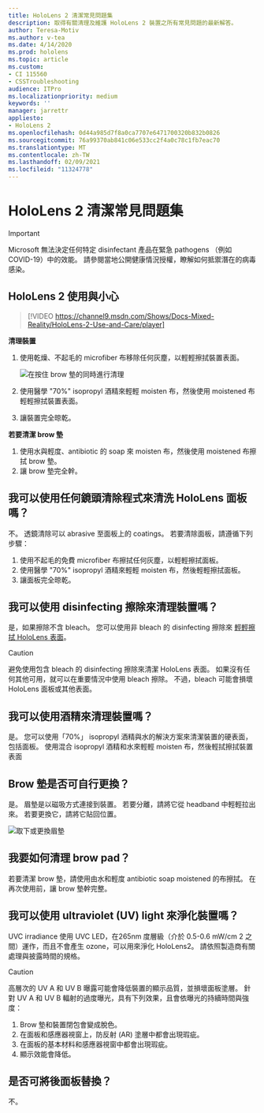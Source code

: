 ```yaml
---
title: HoloLens 2 清潔常見問題集
description: 取得有關清理及維護 HoloLens 2 裝置之所有常見問題的最新解答。
author: Teresa-Motiv
ms.author: v-tea
ms.date: 4/14/2020
ms.prod: hololens
ms.topic: article
ms.custom:
- CI 115560
- CSSTroubleshooting
audience: ITPro
ms.localizationpriority: medium
keywords: ''
manager: jarrettr
appliesto:
- HoloLens 2
ms.openlocfilehash: 0d44a985d7f8a0ca7707e6471700320b832b0826
ms.sourcegitcommit: 76a99370ab841c06e533cc2f4a0c78c1fb7eac70
ms.translationtype: MT
ms.contentlocale: zh-TW
ms.lasthandoff: 02/09/2021
ms.locfileid: "11324778"
---
```

# HoloLens 2 清潔常見問題集

> [!IMPORTANT]  
> Microsoft 無法決定任何特定 disinfectant 產品在緊急 pathogens （例如 COVID-19）中的效能。 請參閱當地公開健康情況授權，瞭解如何抵禦潛在的病毒感染。  

## HoloLens 2 使用與小心

> [!VIDEO https://channel9.msdn.com/Shows/Docs-Mixed-Reality/HoloLens-2-Use-and-Care/player]

<!-- <iframe src="https://channel9.msdn.com/Shows/Docs-Mixed-Reality/HoloLens-2-Use-and-Care/player" width="960" height="540" allowFullScreen frameBorder="0" title="HoloLens 2 Use and Care - Microsoft Channel 9 Video"></iframe> -->

**清理裝置**

1. 使用乾燥、不起毛的 microfiber 布移除任何灰塵，以輕輕擦拭裝置表面。

   ![在按住 brow 墊的同時進行清理](images/hl2-cleaning.png)

2. 使用醫學 "70%" isopropyl 酒精來輕輕 moisten 布，然後使用 moistened 布輕輕擦拭裝置表面。

3. 讓裝置完全晾乾。

**若要清潔 brow 墊**

1. 使用水與輕度、antibiotic 的 soap 來 moisten 布，然後使用 moistened 布擦拭 brow 墊。
1. 讓 brow 墊完全幹。

## 我可以使用任何鏡頭清除程式來清洗 HoloLens 面板嗎？

不。 透鏡清除可以 abrasive 至面板上的 coatings。 若要清除面板，請遵循下列步驟：  

1. 使用不起毛的免費 microfiber 布擦拭任何灰塵，以輕輕擦拭面板。
1. 使用醫學 "70%" isopropyl 酒精來輕輕 moisten 布，然後輕輕擦拭面板。
1. 讓面板完全晾乾。

## 我可以使用 disinfecting 擦除來清理裝置嗎？

是，如果擦除不含 bleach。 您可以使用非 bleach 的 disinfecting 擦除來 [輕輕擦拭 HoloLens 表面](#hololens-2-use-and-care)。  

> [!CAUTION]  
> 避免使用包含 bleach 的 disinfecting 擦除來清潔 HoloLens 表面。 如果沒有任何其他可用，就可以在重要情況中使用 bleach 擦除。 不過，bleach 可能會損壞 HoloLens 面板或其他表面。

## 我可以使用酒精來清理裝置嗎？

是。 您可以使用「70%」 isopropyl 酒精與水的解決方案來清潔裝置的硬表面，包括面板。 使用混合 isopropyl 酒精和水來輕輕 moisten 布，然後輕拭擦拭裝置表面

## Brow 墊是否可自行更換？

是。 眉墊是以磁吸方式連接到裝置。 若要分離，請將它從 headband 中輕輕拉出來。 若要更換它，請將它貼回位置。

![取下或更換眉墊](images/hololens2-remove-browpad.png)

## 我要如何清理 brow pad？

若要清潔 brow 墊，請使用由水和輕度 antibiotic soap moistened 的布擦拭。 在再次使用前，讓 brow 墊幹完整。

## 我可以使用 ultraviolet (UV) light 來淨化裝置嗎？

UVC irradiance 使用 UVC LED，在265nm 度層級（介於 0.5-0.6 mW/cm 2 之間）運作，而且不會產生 <sup> </sup> ozone，可以用來淨化 HoloLens2。 請依照製造商有關處理與披露時間的規格。

> [!CAUTION]  
> 高層次的 UV A 和 UV B 曝露可能會降低裝置的顯示品質，並損壞面板塗層。 針對 UV A 和 UV B 輻射的過度曝光，具有下列效果，且會依曝光的持續時間與強度：
>  
> 1. Brow 墊和裝置閉包會變成脫色。
> 1. 在面板和感應器視窗上，防反射 (AR) 塗層中都會出現瑕疵。
> 1. 在面板的基本材料和感應器視窗中都會出現瑕疵。
> 1. 顯示效能會降低。

## 是否可將後面板替換？

不。
